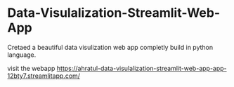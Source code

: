# Data-Visulalization-Streamlit-Web-App
Cretaed a beautiful data visulization web app completly build in python language.

visit the webapp
https://ahratul-data-visulalization-streamlit-web-app-app-12bty7.streamlitapp.com/
